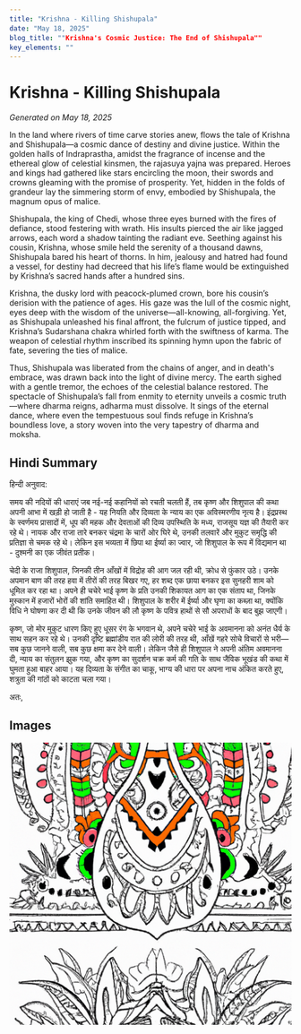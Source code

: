 ```yaml
---
title: "Krishna - Killing Shishupala"
date: "May 18, 2025"
blog_title: ""Krishna's Cosmic Justice: The End of Shishupala""
key_elements: ""
---
```


# Krishna - Killing Shishupala

*Generated on May 18, 2025*

In the land where rivers of time carve stories anew, flows the tale of Krishna and Shishupala—a cosmic dance of destiny and divine justice. Within the golden halls of Indraprastha, amidst the fragrance of incense and the ethereal glow of celestial kinsmen, the rajasuya yajna was prepared. Heroes and kings had gathered like stars encircling the moon, their swords and crowns gleaming with the promise of prosperity. Yet, hidden in the folds of grandeur lay the simmering storm of envy, embodied by Shishupala, the magnum opus of malice.

Shishupala, the king of Chedi, whose three eyes burned with the fires of defiance, stood festering with wrath. His insults pierced the air like jagged arrows, each word a shadow tainting the radiant eve. Seething against his cousin, Krishna, whose smile held the serenity of a thousand dawns, Shishupala bared his heart of thorns. In him, jealousy and hatred had found a vessel, for destiny had decreed that his life’s flame would be extinguished by Krishna’s sacred hands after a hundred sins.

Krishna, the dusky lord with peacock-plumed crown, bore his cousin’s derision with the patience of ages. His gaze was the lull of the cosmic night, eyes deep with the wisdom of the universe—all-knowing, all-forgiving. Yet, as Shishupala unleashed his final affront, the fulcrum of justice tipped, and Krishna’s Sudarshana chakra whirled forth with the swiftness of karma. The weapon of celestial rhythm inscribed its spinning hymn upon the fabric of fate, severing the ties of malice.

Thus, Shishupala was liberated from the chains of anger, and in death's embrace, was drawn back into the light of divine mercy. The earth sighed with a gentle tremor, the echoes of the celestial balance restored. The spectacle of Shishupala’s fall from enmity to eternity unveils a cosmic truth—where dharma reigns, adharma must dissolve. It sings of the eternal dance, where even the tempestuous soul finds refuge in Krishna’s boundless love, a story woven into the very tapestry of dharma and moksha.

## Hindi Summary

हिन्दी अनुवाद:

समय की नदियों की धाराएं जब नई-नई कहानियों को रचती चलती हैं, तब कृष्ण और शिशुपाल की कथा अपनी आभा में खड़ी हो जाती है - यह नियति और दिव्यता के न्याय का एक अविस्मरणीय नृत्य है। इंद्रप्रस्थ के स्वर्णमय प्रासादों में, धूप की महक और देवताओं की दिव्य उपस्थिति के मध्य, राजसूय यज्ञ की तैयारी कर रहे थे। नायक और राजा तारे बनकर चंद्रमा के चारों ओर घिरे थे, उनकी तलवारें और मुकुट समृद्धि की प्रतिज्ञा से चमक रहे थे। लेकिन इस भव्यता में छिपा था ईर्ष्या का ज्वार, जो शिशुपाल के रूप में विद्यमान था - दुश्मनी का एक जीवंत प्रतीक।

चेदी के राजा शिशुपाल, जिनकी तीन आँखों में विद्रोह की आग जल रही थी, क्रोध से फुंकार उठे। उनके अपमान बाण की तरह हवा में तीरों की तरह बिखर गए, हर शब्द एक छाया बनकर इस सुनहरी शाम को धूमिल कर रहा था। अपने ही चचेरे भाई कृष्ण के प्रति उनकी शिकायत आग का एक संताप था, जिनके मुस्कान में हजारों भोरों की शांति समाहित थी। शिशुपाल के शरीर में ईर्ष्या और घृणा का कब्ज़ा था, क्योंकि विधि ने घोषणा कर दी थी कि उनके जीवन की लौ कृष्ण के पवित्र हाथों से सौ अपराधों के बाद बुझ जाएगी।

कृष्ण, जो मोर मुकुट धारण किए हुए धूसर रंग के भगवान थे, अपने चचेरे भाई के अवमानना को अनंत धैर्य के साथ सहन कर रहे थे। उनकी दृष्टि ब्रह्मांडीय रात की लोरी की तरह थी, आँखें गहरे सोचे विचारों से भरी—सब कुछ जानने वाली, सब कुछ क्षमा कर देने वाली। लेकिन जैसे ही शिशुपाल ने अपनी अंतिम अवमानना दी, न्याय का संतुलन झुक गया, और कृष्ण का सुदर्शन चक्र कर्म की गति के साथ जैविक भूखंड की कथा में घुमता हुआ बाहर आया। यह दिव्यता के संगीत का चाकू, भाग्य की धारा पर अपना नाच अंकित करते हुए, शत्रुता की गांठों को काटता चला गया।

अतः,

## Images

![Krishna - Killing Shishupala - Variation 1](https://raw.githubusercontent.com/amarshat/mithila-content/main/images/2025/05/2025-05-18-pm-krishna-killing-shishupala.png)
